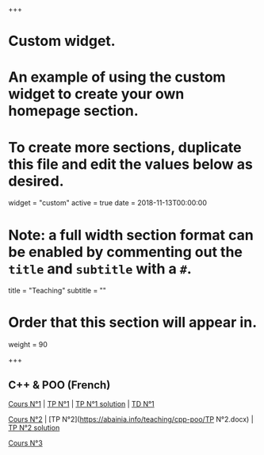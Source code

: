 
+++
# Custom widget.
# An example of using the custom widget to create your own homepage section.
# To create more sections, duplicate this file and edit the values below as desired.
widget = "custom"
active = true
date = 2018-11-13T00:00:00

# Note: a full width section format can be enabled by commenting out the `title` and `subtitle` with a `#`.
title = "Teaching"
subtitle = ""

# Order that this section will appear in.
weight = 90

+++

## C++ & POO (French)

[Cours N°1](https://abainia.info/teaching/cpp-poo/cours_1.pdf) | [TP N°1](https://abainia.info/teaching/cpp-poo/CPP_POO_TP_1.pdf) | [TP N°1 solution](https://abainia.info/teaching/cpp-poo/CPP_POO_TP_1_solution.pdf) | [TD N°1](https://abainia.info/teaching/cpp-poo/CPP_POO_TD_1.pdf)</br>

[Cours N°2](https://abainia.info/teaching/cpp-poo/cours_2.pdf) | [TP N°2](https://abainia.info/teaching/cpp-poo/TP N°2.docx) | [TP N°2 solution](https://abainia.info/teaching/cpp-poo/CPP_POO_TP_2_solution.pdf) </br>

[Cours N°3](https://abainia.info/teaching/cpp-poo/cours_3.pdf) 
